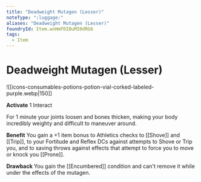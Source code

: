 ```yaml
---
title: "Deadweight Mutagen (Lesser)"
noteType: ":luggage:"
aliases: "Deadweight Mutagen (Lesser)"
foundryId: Item.wnHmFDIBuMI0dRG6
tags:
  - Item
---
```


# Deadweight Mutagen (Lesser)
![[icons-consumables-potions-potion-vial-corked-labeled-purple.webp|150]]

**Activate** 1 Interact

For 1 minute your joints loosen and bones thicken, making your body incredibly weighty and difficult to maneuver around.

**Benefit** You gain a +1 item bonus to Athletics checks to [[Shove]] and [[Trip]], to your Fortitude and Reflex DCs against attempts to Shove or Trip you, and to saving throws against effects that attempt to force you to move or knock you [[Prone]].

**Drawback** You gain the [[Encumbered]] condition and can't remove it while under the effects of the mutagen.


